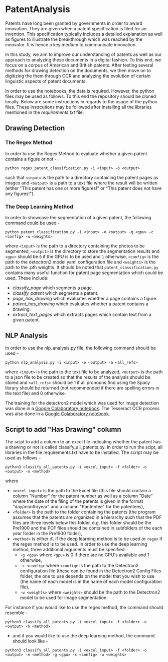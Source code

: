 # PatentAnalysis

Patents have long been granted by governments in order to award innovation. They are given when a patent specification is filed for an invention. This specification typically includes a detailed explanation as well as figures to illustrate the breakthrough which was reached by the innovator. It is hence a key medium to communicate innovation.

In this study, we aim to improve our understanding of patents as well as our approach to analyzing these documents in a digital fashion. To this end, we focus on a corpus of American and British patents. After testing several methods for drawing detection on the documents, we then move on to digitizing the them through OCR and analyzing the evolution of certain linguistic aspects of patent documents.

In order to use the notebooks, the data is required. However, the python files may be used as follows. To this end the repository should be cloned locally. Below are some instructions in regards to the usage of the python files. These instrcutions may be followed after installing all the libraries mentioned in the _requirements.txt_ file.

## Drawing Detection

### The Regex Method
In order to use the Regex Method to evaluate whether a given patent contains a figure or not - 

```
python regex_patent_classification.py -i <input> -o <output>
```
such that `<input>` is the path to a directory containing the patent pages as images and `<output>` is a path to a text file where the result will be written (either "This patent has one or more figures!" or "This patent does not have any figures!").

### The Deep Learning Method

In order to showcase the segmentation of a given patent, the following command could be used -

```
python patent_classification.py -i <input> -o <output> -g <gpu> -c <config> -w <weights>
```
where `<input>` is the path to a directory containing the photos to be segmented, `<output>` is the directory to store the segmentation results and `<gpu>` should be `0` if the GPU is to be used and `1` otherwise, `<config>` is the path to the detectron2 model yaml configuration file and `<weights>` is the path to the .pth weights.
It should be noted that `patent_classification.py` contains many useful function for patent page segmentation which could be used. These include:
* _classify\_page_ which segments a page.
* _classify\_patent_ which segments a patent.
* _page\_has\_drawing_ which evaluates whether a page contains a figure.
* _patent\_has\_drawing_ which evaluates whether a patent contains a drawing.
* _extract\_text\_pages_ which extracts pages which contain text from a given patent.


## NLP Analysis

In order to use the nlp_analysis.py file, the following command should be used - 
```
python nlp_analysis.py -i <input> -o <output> -a <all_refs>
```
where `<input>` is the path to the text file to be analyzed, `<output>` is the path to a json file to be created so that the results of the analysis should be stored and `<all_refs>` should be 1 if all pronouns find using the Spacy library should be returned (not recommended if there are spelling errors in the text file) and 0 otherwise.

The training for the detectron2 model which was used for image detection was done in a [Google Colaboratory notebook](https://colab.research.google.com/drive/1JKKf8BoSE0_t7DOonMmlUoeTZ9334R8X?usp=sharing "LAYOUT ANALYSIS ON COLAB (DETECTRON2 TRAINING AND EVAL RESULTS)"). The Tesseract OCR process was also done in a [Google Colaboratory notebook](https://colab.research.google.com/drive/1nNmg5PLxYFgmxq9fambtWQkaHDjfdEos?usp=sharing "OCR PROCESS ON COLAB").

## Script to add "Has Drawing" column

The scipt to add a column to an excel file indicating whether the patent has a drawing or not is called classify_all_patents.py. In order to run the scipt, all libraries in the file requirements.txt have to be installed. The script may be used as follows -

```
python3 classify_all_patents.py -i <excel_input> -f <folder> -o <output> -m <method> 
```
where 
* `<excel_input>` is the path to  the Excel file (this file should contain a column "Number" for the patent number as well as a column "Date" where the date of the filing of the patents is given in the format "day/month/year" and a column "Pantentee" for the patentees),
* `<folder>` is the path to the folder containing the patents (the program assumes that the patents are organized in a hierarchy such that the PDF files are three levels below this folder, e.g. this folder should be the Pre1900 and the PDF files should be contained in subfolders of the each year folder in the Pre1900 folder),
* `<method>` is either `dl` if the deep learning method is to be used or `regex` if the regex method is to be used. In order to use the deep learning method, three additional arguments must be specified:
    * `-g <gpu>` where `<gpu>`  is 0 if there are no GPU's available and 1 otherwise,
    * `-c <config>` where `<config>` is the path to the Detectron2 configuration file (these can be found in the Detectron2 Config Files folder, the one to use depends on the model that you wish to use (the name of each model is in the name of each model configuration file),
    * `-w <weights>` where `<weights>` should be the path to the Detectron2 model to be used for image segmentation.
    
For instance if you would like to use the regex method, the command should resemble -
```
python3 classify_all_patents.py -i <excel_input> -f <folder> -o <output> -m <method> 
```
- and if you would like to use the deep learning method, the command should look like -
```
python3 classify_all_patents.py -i <excel_input> -f <folder> -o <output> -m <method> -g <gpu> -c <config> -w <weights>
```
